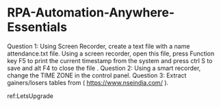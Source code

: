 # RPA-Automation-Anywhere-Essentials

Question 1:
Using Screen Recorder, create a text file with a name attendance.txt file. Using a screen
recorder, open this file, press Function key F5 to print the current timestamp from the system
and press ctrl S to save and alt F4 to close the file .
Question 2:
Using a smart recorder, change the TIME ZONE in the control panel.
Question 3:
Extract gainers/losers tables from ( https://www.nseindia.com/ ).

ref:LetsUpgrade
